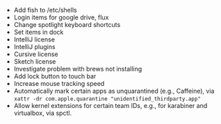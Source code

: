 * Add fish to /etc/shells
* Login items for google drive, flux
* Change spotlight keyboard shortcuts
* Set items in dock
* IntelliJ license
* IntelliJ plugins
* Cursive license
* Sketch license
* Investigate problem with brews not installing
* Add lock button to touch bar
* Increase mouse tracking speed
* Automatically mark certain apps as unquarantined (e.g., Caffeine),
  via `xattr -dr com.apple.quarantine "unidentified_thirdparty.app"`
* Allow kernel extensions for certain team IDs, 
  e.g., for karabiner and virtualbox, via spctl.
